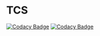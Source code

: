 # TCS
[![Codacy Badge](https://api.codacy.com/project/badge/Grade/40bf9c53608a44aa9463c219aaff2c17)](https://app.codacy.com/app/Swethakadam/TCS?utm_source=github.com&utm_medium=referral&utm_content=Swethakadam/TCS&utm_campaign=Badge_Grade_Dashboard)
[![Codacy Badge](https://api.codacy.com/project/badge/Grade/40bf9c53608a44aa9463c219aaff2c17)](https://app.codacy.com/app/Swethakadam/TCS?utm_source=github.com&utm_medium=referral&utm_content=Swethakadam/TCS&utm_campaign=Badge_Grade_Dashboard)